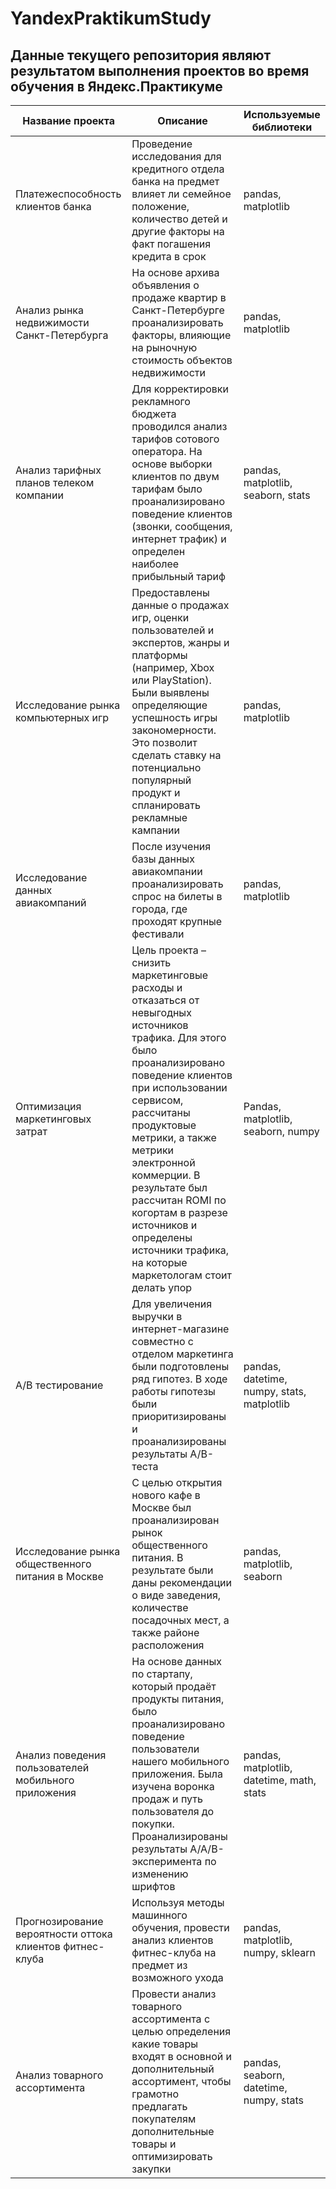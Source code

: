 # YandexPraktikumStudy

## Данные текущего репозитория являют результатом выполнения проектов во время обучения в Яндекс.Практикуме

Название проекта  | Описание  | Используемые библиотеки
------------- | ------------- | -------------
Платежеспособность клиентов банка | Проведение исследования для кредитного отдела банка на предмет влияет ли семейное положение, количество детей и другие факторы на факт погашения кредита в срок | pandas, matplotlib
Анализ рынка недвижимости Санкт-Петербурга  | На основе архива объявления о продаже квартир в Санкт-Петербурге проанализировать факторы, влияющие на рыночную стоимость объектов недвижимости | pandas, matplotlib
Анализ тарифных планов телеком компании  | Для корректировки рекламного бюджета проводился анализ тарифов сотового оператора. На основе выборки клиентов по двум тарифам было проанализировано поведение клиентов (звонки, сообщения, интернет трафик) и определен наиболее прибыльный тариф | pandas, matplotlib, seaborn, stats
Исследование рынка компьютерных игр  | Предоставлены данные о продажах игр, оценки пользователей и экспертов, жанры и платформы (например, Xbox или PlayStation). Были выявлены определяющие успешность игры закономерности. Это позволит сделать ставку на потенциально популярный продукт и спланировать рекламные кампании | pandas, matplotlib
Исследование данных авиакомпаний  | После изучения базы данных авиакомпании проанализировать спрос на билеты в города, где проходят крупные фестивали | pandas, matplotlib
Оптимизация маркетинговых затрат | Цель проекта – снизить маркетинговые расходы и отказаться от невыгодных источников трафика. Для этого было проанализировано поведение клиентов при использовании сервисом, рассчитаны продуктовые метрики, а также метрики электронной коммерции. В результате был рассчитан ROMI по когортам в разрезе источников и определены источники трафика, на которые маркетологам стоит делать упор | Pandas, matplotlib, seaborn, numpy
А/В тестирование  | Для увеличения выручки в интернет-магазине совместно с отделом маркетинга были подготовлены ряд гипотез. В ходе работы гипотезы были приоритизированы и проанализированы результаты A/B-теста | pandas, datetime, numpy, stats, matplotlib
Исследование рынка общественного питания в Москве  | С целью открытия нового кафе в Москве был проанализирован рынок общественного питания. В результате были даны рекомендации о виде заведения, количестве посадочных мест, а также районе расположения | pandas, matplotlib, seaborn
Анализ поведения пользователей мобильного приложения  | На основе данных по стартапу, который продаёт продукты питания, было проанализировано поведение пользователи нашего мобильного приложения. Была изучена воронка продаж и путь пользователя до покупки. Проанализированы результаты A/A/B-эксперимента по изменению шрифтов | pandas, matplotlib, datetime, math, stats
Прогнозирование вероятности оттока клиентов фитнес-клуба  | Используя методы машинного обучения, провести анализ клиентов фитнес-клуба на предмет из возможного ухода | pandas, matplotlib,  numpy, sklearn
Анализ товарного ассортимента  | Провести анализ товарного ассортимента с целью определения какие товары входят в основной и дополнительный ассортимент, чтобы грамотно предлагать покупателям дополнительные товары и оптимизировать закупки | pandas, seaborn, datetime, numpy, stats
